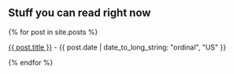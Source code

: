 ## Stuff you can read right now
{% for post in site.posts %}
<p><a href="{{ post.url }}">{{ post.title }}</a> - {{ post.date | date_to_long_string: "ordinal", "US" }}</p>
{% endfor %}

